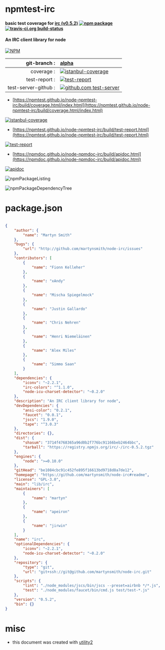 # npmtest-irc

#### basic test coverage for  [irc (v0.5.2)](https://github.com/martynsmith/node-irc#readme)  [![npm package](https://img.shields.io/npm/v/npmtest-irc.svg?style=flat-square)](https://www.npmjs.org/package/npmtest-irc) [![travis-ci.org build-status](https://api.travis-ci.org/npmtest/node-npmtest-irc.svg)](https://travis-ci.org/npmtest/node-npmtest-irc)

#### An IRC client library for node

[![NPM](https://nodei.co/npm/irc.png?downloads=true&downloadRank=true&stars=true)](https://www.npmjs.com/package/irc)

| git-branch : | [alpha](https://github.com/npmtest/node-npmtest-irc/tree/alpha)|
|--:|:--|
| coverage : | [![istanbul-coverage](https://npmtest.github.io/node-npmtest-irc/build/coverage.badge.svg)](https://npmtest.github.io/node-npmtest-irc/build/coverage.html/index.html)|
| test-report : | [![test-report](https://npmtest.github.io/node-npmtest-irc/build/test-report.badge.svg)](https://npmtest.github.io/node-npmtest-irc/build/test-report.html)|
| test-server-github : | [![github.com test-server](https://npmtest.github.io/node-npmtest-irc/GitHub-Mark-32px.png)](https://npmtest.github.io/node-npmtest-irc/build/app/index.html) | | build-artifacts : | [![build-artifacts](https://npmtest.github.io/node-npmtest-irc/glyphicons_144_folder_open.png)](https://github.com/npmtest/node-npmtest-irc/tree/gh-pages/build)|

- [https://npmtest.github.io/node-npmtest-irc/build/coverage.html/index.html](https://npmtest.github.io/node-npmtest-irc/build/coverage.html/index.html)

[![istanbul-coverage](https://npmtest.github.io/node-npmtest-irc/build/screenCapture.buildCi.browser.%252Ftmp%252Fbuild%252Fcoverage.lib.html.png)](https://npmtest.github.io/node-npmtest-irc/build/coverage.html/index.html)

- [https://npmtest.github.io/node-npmtest-irc/build/test-report.html](https://npmtest.github.io/node-npmtest-irc/build/test-report.html)

[![test-report](https://npmtest.github.io/node-npmtest-irc/build/screenCapture.buildCi.browser.%252Ftmp%252Fbuild%252Ftest-report.html.png)](https://npmtest.github.io/node-npmtest-irc/build/test-report.html)

- [https://npmdoc.github.io/node-npmdoc-irc/build/apidoc.html](https://npmdoc.github.io/node-npmdoc-irc/build/apidoc.html)

[![apidoc](https://npmdoc.github.io/node-npmdoc-irc/build/screenCapture.buildCi.browser.%252Ftmp%252Fbuild%252Fapidoc.html.png)](https://npmdoc.github.io/node-npmdoc-irc/build/apidoc.html)

![npmPackageListing](https://npmtest.github.io/node-npmtest-irc/build/screenCapture.npmPackageListing.svg)

![npmPackageDependencyTree](https://npmtest.github.io/node-npmtest-irc/build/screenCapture.npmPackageDependencyTree.svg)



# package.json

```json

{
    "author": {
        "name": "Martyn Smith"
    },
    "bugs": {
        "url": "http://github.com/martynsmith/node-irc/issues"
    },
    "contributors": [
        {
            "name": "Fionn Kelleher"
        },
        {
            "name": "xAndy"
        },
        {
            "name": "Mischa Spiegelmock"
        },
        {
            "name": "Justin Gallardo"
        },
        {
            "name": "Chris Nehren"
        },
        {
            "name": "Henri Niemeläinen"
        },
        {
            "name": "Alex Miles"
        },
        {
            "name": "Simmo Saan"
        }
    ],
    "dependencies": {
        "iconv": "~2.2.1",
        "irc-colors": "^1.1.0",
        "node-icu-charset-detector": "~0.2.0"
    },
    "description": "An IRC client library for node",
    "devDependencies": {
        "ansi-color": "0.2.1",
        "faucet": "0.0.1",
        "jscs": "1.9.0",
        "tape": "^3.0.3"
    },
    "directories": {},
    "dist": {
        "shasum": "3714f4768365a96d0b2f776bc91166beb2464bbc",
        "tarball": "https://registry.npmjs.org/irc/-/irc-0.5.2.tgz"
    },
    "engines": {
        "node": ">=0.10.0"
    },
    "gitHead": "be1084cbc91c452fe895f16613bd9718d8a7de12",
    "homepage": "https://github.com/martynsmith/node-irc#readme",
    "license": "GPL-3.0",
    "main": "lib/irc",
    "maintainers": [
        {
            "name": "martyn"
        },
        {
            "name": "apeiron"
        },
        {
            "name": "jirwin"
        }
    ],
    "name": "irc",
    "optionalDependencies": {
        "iconv": "~2.2.1",
        "node-icu-charset-detector": "~0.2.0"
    },
    "repository": {
        "type": "git",
        "url": "git+ssh://git@github.com/martynsmith/node-irc.git"
    },
    "scripts": {
        "lint": "./node_modules/jscs/bin/jscs --preset=airbnb */*.js",
        "test": "./node_modules/faucet/bin/cmd.js test/test-*.js"
    },
    "version": "0.5.2",
    "bin": {}
}
```



# misc
- this document was created with [utility2](https://github.com/kaizhu256/node-utility2)

